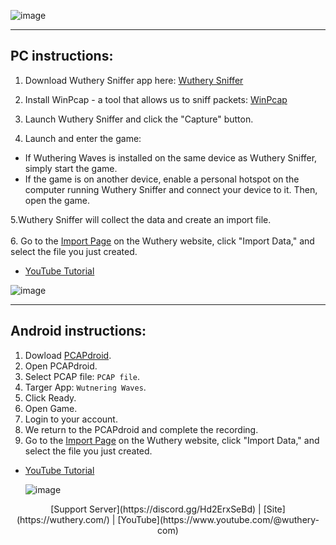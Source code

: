 ![image](https://github.com/user-attachments/assets/3bc61d3e-0c0f-4171-b2de-96dd651d909c)

-----

## PC instructions:

1. Download Wuthery Sniffer app here: [Wuthery Sniffer](https://cdn.wuthery.com/app/version/0.4.1/WutherySniffer.exe)

2. Install WinPcap - a tool that allows us to sniff packets: [WinPcap](https://www.winpcap.org/install/bin/WinPcap_4_1_3.exe)

3. Launch Wuthery Sniffer and click the "Capture" button.

4. Launch and enter the game:

- If Wuthering Waves is installed on the same device as Wuthery Sniffer, simply start the game.
- If the game is on another device, enable a personal hotspot on the computer running Wuthery Sniffer and connect your device to it. Then, open the game.

5.Wuthery Sniffer will collect the data and create an import file.<br>
<br>
6. Go to the [Import Page](https://wuthery.com/import) on the Wuthery website, click "Import Data," and select the file you just created.

* [YouTube Tutorial](https://www.youtube.com/watch?v=Dl_O4AWFAoQ&t=8s)

![image](https://github.com/user-attachments/assets/32986a60-73ac-46a3-9187-dfc7d847ada9)

-----

## Android instructions:

1. Dowload [PCAPdroid](https://play.google.com/store/apps/details?id=com.emanuelef.remote_capture).
2. Open PCAPdroid.
3. Select PCAP file: `PCAP file`.
4. Targer App: `Wutnering Waves`.
5. Click Ready.
6. Open Game.
7. Login to your account.
8. We return to the PCAPdroid and complete the recording.
9. Go to the [Import Page](https://wuthery.com/import) on the Wuthery website, click "Import Data," and select the file you just created.

* [YouTube Tutorial](https://www.youtube.com/watch?v=pA8biz_-OU0)

  ![image](https://github.com/user-attachments/assets/b7059936-d93f-47d5-85b8-fc40dd49371d)

<p align="center">
  [Support Server](https://discord.gg/Hd2ErxSeBd) | [Site](https://wuthery.com/) | [YouTube](https://www.youtube.com/@wuthery-com)
</p>
